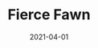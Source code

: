 ---
description: "Pattern%3A%20Fierce%20%7C%20Color%3A%20Fawn%20%7C%20Width%3A%2054%u201D%20%7C%20Content%3A%2092%25%20Polyester%2C%208%25%20Linen%20%7C%20Abrasion%3A%2050%2C000%20Double%20Rubs%20-%20Wyzenbeek%20Method%20%7C%20Repeat%3A%20n/a%20%7C%20Finish%3A%20INCASE%20by%20CRYPTON%20%7C%20Flammability%3A%20NFPA%20260%2C%20UFAC%20Class%201%2C%20CAL%20117%20%7C%20Applications%3A%20Contract%20/%20Hospitality%2C%20Residential%20%7C%20"
tags: 
  - "Lark Fontaine"
  - "Fierce"
  - "Textiles"
image_primary: "img/Fawn_large.jpg"
href: "https://www.larkfontaine.com/collections/textiles/products/fierce-fawn"
designer: "Lark Fontaine"
title: "Fierce Fawn"
category: "Textiles"
subtitle: ""
manufacturer: "Lark Fontaine"
slug: "/manufacturers/lark-fontaine/textiles/lark-fontaine-fierce-fawn"
date: "2021-04-01"
---
